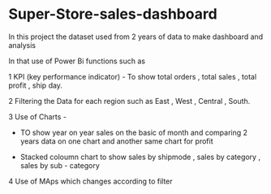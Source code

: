 # Super-Store-sales-dashboard

In this project the dataset used from 2 years of data to make dashboard and analysis
 
In that use of Power Bi functions such as 

1 KPI (key performance indicator) -
To show total orders , total sales , total profit , ship day.

2 Filtering the Data 
for each region such as East , West , Central , South.

3 Use of Charts - 
- TO show year on year sales on the basic of month and comparing 2 years data on one chart 
and another same chart for profit

- Stacked coloumn chart to show sales by shipmode , sales by category , sales by sub - category

4 Use of MAps which changes according to filter 

